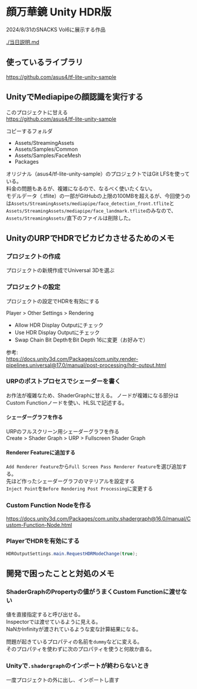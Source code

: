 # 顔万華鏡 Unity HDR版

2024/8/31のSNACKS Vol6に展示する作品

[./当日説明.md](./当日説明.md)

## 使っているライブラリ

https://github.com/asus4/tf-lite-unity-sample


## UnityでMediapipeの顔認識を実行する

このプロジェクトに甘える<br>
https://github.com/asus4/tf-lite-unity-sample


コピーするフォルダ
+ Assets/StreamingAssets
+ Assets/Samples/Common
+ Assets/Samples/FaceMesh
+ Packages

オリジナル（asus4/tf-lite-unity-sample）のプロジェクトではGit LFSを使っている。<br>
料金の問題もあるが、複雑になるので、なるべく使いたくない。<br>
モデルデータ（.tflite）の一部がGitHubの上限の100MBを超えるが、今回使うのは`Assets/StreamingAssets/mediapipe/face_detection_front.tflite`と`Assets/StreamingAssets/mediapipe/face_landmark.tflite`のみなので、`Assets/StreamingAssets/`直下のファイルは削除した。



## UnityのURPでHDRでビカビカさせるためのメモ

### プロジェクトの作成
プロジェクトの新規作成でUniversal 3Dを選ぶ

### プロジェクトの設定
プロジェクトの設定でHDRを有効にする

Player > Other Settings > Rendering
+ Allow HDR Display Outputにチェック
+ Use HDR Display Outputにチェック
+ Swap Chain Bit DepthをBit Depth 16に変更（お好みで）

参考: <br>
https://docs.unity3d.com/Packages/com.unity.render-pipelines.universal@17.0/manual/post-processing/hdr-output.html

### URPのポストプロセスでシェーダーを書く

お作法が複雑なため、ShaderGraphに甘える。
ノードが複雑になる部分はCustom Functionノードを使い、HLSLで記述する。<br>

#### シェーダーグラフを作る
URPのフルスクリーン用シェーダーグラフを作る<br>
Create > Shader Graph > URP > Fullscreen Shader Graph

#### Renderer Featureに追加する

`Add Renderer Feature`から`Full Screen Pass Renderer Feature`を選び追加する。<br>
先ほど作ったシェーダーグラフのマテリアルを設定する<br>
`Inject Point`を`Before Rendering Post Processing`に変更する

### Custom Function Nodeを作る

https://docs.unity3d.com/Packages/com.unity.shadergraph@16.0/manual/Custom-Function-Node.html

### PlayerでHDRを有効にする

```c#
HDROutputSettings.main.RequestHDRModeChange(true);
```


## 開発で困ったことと対処のメモ

### ShaderGraphのPropertyの値がうまくCustom Functionに渡せない
値を直接指定すると呼び出せる。<br>
Inspectorでは渡せているように見える。<br>
NaNかInfinityが渡されているような変な計算結果になる。

問題が起きているプロパティの名前を`dummy`などに変える。<br>
そのプロパティを使わずに次のプロパティを使うと何故か直る。


### Unityで`.shadergraph`のインポートが終わらないとき
一度プロジェクトの外に出し、インポートし直す

